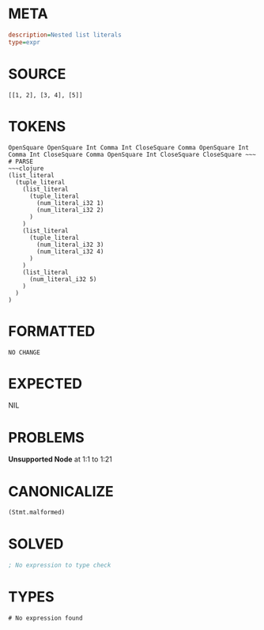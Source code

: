 # META
~~~ini
description=Nested list literals
type=expr
~~~
# SOURCE
~~~roc
[[1, 2], [3, 4], [5]]
~~~
# TOKENS
~~~text
OpenSquare OpenSquare Int Comma Int CloseSquare Comma OpenSquare Int Comma Int CloseSquare Comma OpenSquare Int CloseSquare CloseSquare ~~~
# PARSE
~~~clojure
(list_literal
  (tuple_literal
    (list_literal
      (tuple_literal
        (num_literal_i32 1)
        (num_literal_i32 2)
      )
    )
    (list_literal
      (tuple_literal
        (num_literal_i32 3)
        (num_literal_i32 4)
      )
    )
    (list_literal
      (num_literal_i32 5)
    )
  )
)
~~~
# FORMATTED
~~~roc
NO CHANGE
~~~
# EXPECTED
NIL
# PROBLEMS
**Unsupported Node**
at 1:1 to 1:21

# CANONICALIZE
~~~clojure
(Stmt.malformed)
~~~
# SOLVED
~~~clojure
; No expression to type check
~~~
# TYPES
~~~roc
# No expression found
~~~
